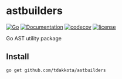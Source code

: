 # astbuilders

[![Go](https://github.com/tdakkota/astbuilders/workflows/Go/badge.svg)](https://github.com/tdakkota/astbuilders/actions)
[![Documentation](https://godoc.org/github.com/tdakkota/astbuilders?status.svg)](https://pkg.go.dev/github.com/tdakkota/astbuilders?tab=subdirectories)
[![codecov](https://codecov.io/gh/tdakkota/astbuilders/branch/master/graph/badge.svg)](https://codecov.io/gh/tdakkota/astbuilders)
[![license](https://img.shields.io/github/license/tdakkota/astbuilders.svg)](https://github.com/tdakkota/astbuilders/blob/master/LICENSE)

Go AST utility package 

## Install
```
go get github.com/tdakkota/astbuilders
```
